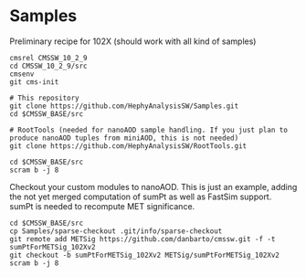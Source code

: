 # Samples

Preliminary recipe for 102X (should work with all kind of samples)

```
cmsrel CMSSW_10_2_9
cd CMSSW_10_2_9/src
cmsenv
git cms-init

# This repository
git clone https://github.com/HephyAnalysisSW/Samples.git
cd $CMSSW_BASE/src

# RootTools (needed for nanoAOD sample handling. If you just plan to produce nanoAOD tuples from miniAOD, this is not needed)
git clone https://github.com/HephyAnalysisSW/RootTools.git

cd $CMSSW_BASE/src
scram b -j 8

```

Checkout your custom modules to nanoAOD. This is just an example, adding the not yet merged computation of sumPt as well as FastSim support. sumPt is needed to recompute MET significance.

```
cd $CMSSW_BASE/src
cp Samples/sparse-checkout .git/info/sparse-checkout
git remote add METSig https://github.com/danbarto/cmssw.git -f -t sumPtForMETSig_102Xv2
git checkout -b sumPtForMETSig_102Xv2 METSig/sumPtForMETSig_102Xv2
scram b -j 8
```
